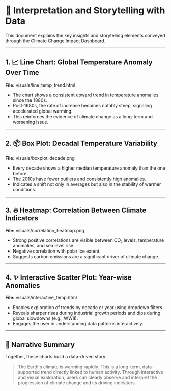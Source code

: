 # 📖 Interpretation and Storytelling with Data

This document explains the key insights and storytelling elements conveyed through the Climate Change Impact Dashboard.

---

## 1. 📈 Line Chart: Global Temperature Anomaly Over Time

**File:** visuals/line_temp_trend.html

- The chart shows a consistent upward trend in temperature anomalies since the 1880s.
- Post-1980s, the rate of increase becomes notably steep, signaling accelerated global warming.
- This reinforces the evidence of climate change as a long-term and worsening issue.

---

## 2. 📦 Box Plot: Decadal Temperature Variability

**File:** visuals/boxplot_decade.png

- Every decade shows a higher median temperature anomaly than the one before.
- The 2010s have fewer outliers and consistently high anomalies.
- Indicates a shift not only in averages but also in the stability of warmer conditions.

---

## 3. 🔥 Heatmap: Correlation Between Climate Indicators

**File:** visuals/correlation_heatmap.png

- Strong positive correlations are visible between CO₂ levels, temperature anomalies, and sea level rise.
- Negative correlation with polar ice extent.
- Suggests carbon emissions are a significant driver of climate change.

---

## 4. ✨ Interactive Scatter Plot: Year-wise Anomalies

**File:** visuals/interactive_temp.html

- Enables exploration of trends by decade or year using dropdown filters.
- Reveals sharper rises during industrial growth periods and dips during global slowdowns (e.g., WWII).
- Engages the user in understanding data patterns interactively.

---

## 🧵 Narrative Summary

Together, these charts build a data-driven story:

> The Earth's climate is warming rapidly. This is a long-term, data-supported trend directly linked to human activity. Through interactive and visual exploration, users can clearly observe and interpret the progression of climate change and its driving indicators.
